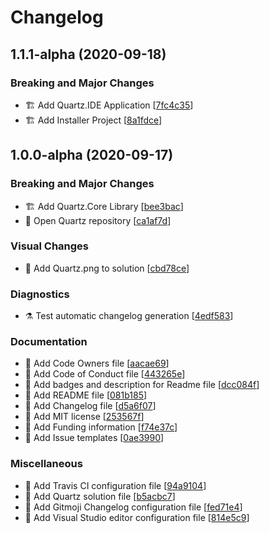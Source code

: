 # Changelog

<a name="1.1.1-alpha"></a>
## 1.1.1-alpha (2020-09-18)

### Breaking and Major Changes

- 🏗️ Add Quartz.IDE Application [[7fc4c35](https://github.com/TheHeadmaster/Quartz/commit/7fc4c350a2404d6c3991858bed1aeb02de1cc0d1)]
- 🏗️ Add Installer Project [[8a1fdce](https://github.com/TheHeadmaster/Quartz/commit/8a1fdce1e30be1b30f6aa1196f1a8cfd839b0b57)]




<a name="1.0.0-alpha"></a>
## 1.0.0-alpha (2020-09-17)

### Breaking and Major Changes

- 🏗️ Add Quartz.Core Library [[bee3bac](https://github.com/TheHeadmaster/Quartz/commit/bee3bac04683c103a4b22d2857299f7f7cc31bde)]
- 🎉 Open Quartz repository [[ca1af7d](https://github.com/TheHeadmaster/Quartz/commit/ca1af7d308f9fd18e6d69e6d6be4778af03841bf)]

### Visual Changes

- 🍱 Add Quartz.png to solution [[cbd78ce](https://github.com/TheHeadmaster/Quartz/commit/cbd78cef1e93c6831accc45e534231ab03f4ecd3)]

### Diagnostics

- ⚗️ Test automatic changelog generation [[4edf583](https://github.com/TheHeadmaster/Quartz/commit/4edf5839ce391c381acc36fc8ae041e927d8992b)]

### Documentation

- 📝 Add Code Owners file [[aacae69](https://github.com/TheHeadmaster/Quartz/commit/aacae69c5a7efddb9189ef28f2a4760164fe6545)]
- 📝 Add Code of Conduct file [[443265e](https://github.com/TheHeadmaster/Quartz/commit/443265ec4fe5bcff41c3ec807f6c75d61eaa3f62)]
- 📝 Add badges and description for Readme file [[dcc084f](https://github.com/TheHeadmaster/Quartz/commit/dcc084fbac989a0e2daeca5da5334bb29bf683ad)]
- 📝 Add README file [[081b185](https://github.com/TheHeadmaster/Quartz/commit/081b1856aeb687ff73ced92d868f47ebf154f4a2)]
- 📝 Add Changelog file [[d5a6f07](https://github.com/TheHeadmaster/Quartz/commit/d5a6f07dbbec74de99b8c7201a9e889ae0acec8f)]
- 📄 Add MIT license [[253567f](https://github.com/TheHeadmaster/Quartz/commit/253567fec2affb543cfa3d57a19fc8bba83f3e3d)]
- 📝 Add Funding information [[f74e37c](https://github.com/TheHeadmaster/Quartz/commit/f74e37cbe317980e6ee54ffc4af92d234214b31a)]
- 📝 Add Issue templates [[0ae3990](https://github.com/TheHeadmaster/Quartz/commit/0ae39904af976b13c674ff895976661f46a44018)]

### Miscellaneous

- 🔧 Add Travis CI configuration file [[94a9104](https://github.com/TheHeadmaster/Quartz/commit/94a91047b2bba7201e2ab025733457f71e7e7cca)]
- 🔧 Add Quartz solution file [[b5acbc7](https://github.com/TheHeadmaster/Quartz/commit/b5acbc71c6fc980fb4cbc78a8f74aae25fecf87f)]
- 🔧 Add Gitmoji Changelog configuration file [[fed71e4](https://github.com/TheHeadmaster/Quartz/commit/fed71e4c80a7c68401061c246641903ec1bcbcde)]
- 🔧 Add Visual Studio editor configuration file [[814e5c9](https://github.com/TheHeadmaster/Quartz/commit/814e5c91f7757b14c2a9625d3168efed9af43827)]
